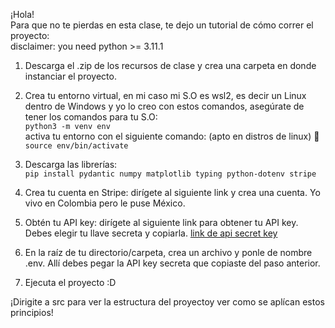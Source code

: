 ¡Hola!  
Para que no te pierdas en esta clase, te dejo un tutorial de cómo correr el proyecto:  
disclaimer: you need python >= 3.11.1  
1. Descarga el .zip de los recursos de clase y crea una carpeta en donde instanciar el proyecto.  

2. Crea tu entorno virtual, en mi caso mi S.O es wsl2, es decir un Linux dentro de Windows y yo lo creo con estos comandos, asegúrate de tener los comandos para tu S.O:  
`python3 -m venv env`  
activa tu entorno con el siguiente comando: (apto en distros de linux) 🐧  
`source env/bin/activate`  
3. Descarga las librerías:  
`pip install pydantic numpy matplotlib typing python-dotenv stripe`  

4. Crea tu cuenta en Stripe: dirígete al siguiente link y crea una cuenta. Yo vivo en Colombia pero le puse México.  

5. Obtén tu API key: dirígete al siguiente link para obtener tu API key. Debes elegir tu llave secreta y copiarla. [link de api secret key](https://dashboard.stripe.com/test/apikeys)   

6. En la raíz de tu directorio/carpeta, crea un archivo y ponle de nombre .env. Allí debes pegar la API key secreta que copiaste del paso anterior.  

7. Ejecuta el proyecto :D  

¡Dirigite a src para ver la estructura del proyectoy ver como se aplícan estos principios!  
